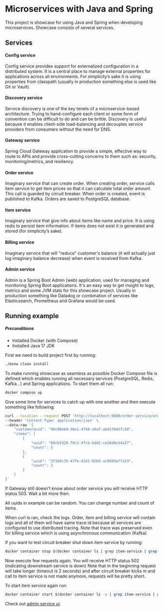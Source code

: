 # Microservices with Java and Spring

This project is showcase for using Java and Spring when developing microservices.
Showcase consists of several services.

## Services

#### Config service
Config service provides support for externalized configuration in a distributed system. It is a central place 
to manage external properties for applications across all environments. For simplicity’s sake it is using properties 
from classpath (usually in production something else is used like Git or Vault).

#### Discovery service
Service discovery is one of the key tenets of a microservice-based architecture.
Trying to hand-configure each client or some form of convention can be difficult to do and can be brittle.
Discovery is useful because it enables client-side load-balancing and decouples service providers from 
consumers without the need for DNS.

#### Gateway service
Spring Cloud Gateway application to provide a simple, effective way to route to APIs and provide
cross-cutting concerns to them such as: security, monitoring/metrics, and resiliency.

#### Order service
Imaginary service that can create order. When creating order, service calls item service to get item prices
so that it can calculate total order amount. This call is guarded by circuit breaker. When order is created, 
event is published to Kafka. Orders are saved to PostgreSQL database.

#### Item service
Imaginary service that give info about items like name and price. It is using redis to persist item information.
If items does not exist it is generated and stored (for simplicity’s sake).

#### Billing service
Imaginary service that will "reduce" customer's balance (it will actually just log imaginary balance decrease)
when event is received from Kafka.

#### Admin service
Admin is a Spring Boot Admin (web) application, used for managing and monitoring Spring Boot applications. 
It's an easy way to get insight to logs, metrics and some JVM stats for this showcase project. Usually in production
something like Datadog or combination of services like Elasticsearch, Prometheus and Grafana would be used.

## Running example

##### Preconditions
- Installed Docker (with Compose)
- Installed Java 17 JDK

First we need to build project first by running:

```sh
./mvnw clean install
```

To make running showcase as seamless as possible Docker Compose file is defined which enables running
all necessary services (PostgreSQL, Redis, Kafka...) and Spring applications. To start them all run:
```sh
docker compose up
```

Give some time for services to catch up with one another and then execute something like following:

```sh
curl --location --request POST 'http://localhost:8080/order-service/orders/' \
--header 'Content-Type: application/json' \
--data-raw '{
    "customerUuid": "98c88eb9-36e1-4750-a9a7-abd176457c50",
    "items": [
        {
            "uuid": "68cb3320-f0c2-4fcb-bdd2-ce26d6e34a27",
            "count": 3
        },
        {
            "uuid": "3f160c35-477e-42d1-92b5-ac0503af7a23",
            "count": 2
        }
    ]
}'
```
If Gateway still doesn't know about order service you will receive HTTP status 503. Wait a bit more then.

All uuids in example can be random. You can change number and count of items.

When curl is ran, check the logs. Order, item and billing service will contain logs and all of them will
have same trace id because all services are configured to use distributed tracing. Note that trace was preserved even
for billing service which is using asynchronous communication (Kafka).

If you want to test circuit breaker shut down item service by running:
```sh
docker container stop $(docker container ls | grep item-service | grep -Eo '^[^ ]+')
```
Now execute few requests again. You will receive HTTP status 502 (indicating downstream service is down)
Note that in the beginning request will take longer (timeout is 2 seconds) and after circuit breaker kicks in
and call to item service is not made anymore, requests will be pretty short.

To start item service again run:
```sh
docker container start $(docker container ls -a | grep item-service | grep -Eo '^[^ ]+')
```

Check out [admin service ui](http://localhost:8100/applications).
